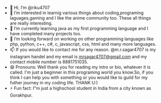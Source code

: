 - 👋 Hi, I’m @riku4707
- 👀 I’m interested in learnig various things about coding,programing laguages,gaming and I like the anime community too. These all things are really interesting. 
- 🌱 I’m currently learning java as my first programming language and I have completed many projects too.
- 💞️ I’m looking forward on working on other programming languages like php, python, c++, c#, c, javascript, css, html and many more languages.
- 📫 If you would like to contact me for any reason. @m.r.sagar4707 is my instagram handel and my email is mrsagar4707@gmail.com and my contact mobile number is 8881751035.
- 😄 Pronouns: Well thank you for reading my intro or bio, whatever it is called. I'm just a beginner in this programing world you know.So, if you think I can help you with something or you would like to guild for my futher journey in my coding life. THANK U:)
- ⚡ Fun fact: I"m just a highschool student in India from a city known as Gorakhpur.

<!---
riku4707/riku4707 is a ✨ special ✨ repository because its `README.md` (this file) appears on your GitHub profile.
You can click the Preview link to take a look at your changes.
--->

